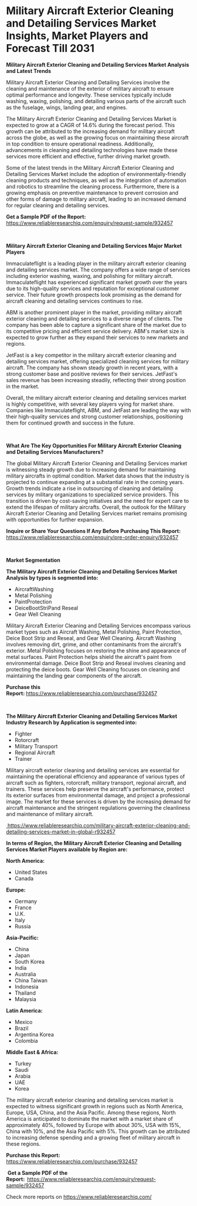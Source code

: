 <p><h1>Military Aircraft Exterior Cleaning and Detailing Services Market Insights, Market Players and Forecast Till 2031</h1></p><p><strong>Military Aircraft Exterior Cleaning and Detailing Services Market Analysis and Latest Trends</strong></p>
<p><p>Military Aircraft Exterior Cleaning and Detailing Services involve the cleaning and maintenance of the exterior of military aircraft to ensure optimal performance and longevity. These services typically include washing, waxing, polishing, and detailing various parts of the aircraft such as the fuselage, wings, landing gear, and engines.</p><p>The Military Aircraft Exterior Cleaning and Detailing Services Market is expected to grow at a CAGR of 14.6% during the forecast period. This growth can be attributed to the increasing demand for military aircraft across the globe, as well as the growing focus on maintaining these aircraft in top condition to ensure operational readiness. Additionally, advancements in cleaning and detailing technologies have made these services more efficient and effective, further driving market growth.</p><p>Some of the latest trends in the Military Aircraft Exterior Cleaning and Detailing Services Market include the adoption of environmentally-friendly cleaning products and techniques, as well as the integration of automation and robotics to streamline the cleaning process. Furthermore, there is a growing emphasis on preventive maintenance to prevent corrosion and other forms of damage to military aircraft, leading to an increased demand for regular cleaning and detailing services.</p></p>
<p><strong>Get a Sample PDF of the Report:&nbsp;</strong> <a href="https://www.reliableresearchiq.com/enquiry/request-sample/932457">https://www.reliableresearchiq.com/enquiry/request-sample/932457</a></p>
<p>&nbsp;</p>
<p><strong>Military Aircraft Exterior Cleaning and Detailing Services Major Market Players</strong></p>
<p><p>Immaculateflight is a leading player in the military aircraft exterior cleaning and detailing services market. The company offers a wide range of services including exterior washing, waxing, and polishing for military aircraft. Immaculateflight has experienced significant market growth over the years due to its high-quality services and reputation for exceptional customer service. Their future growth prospects look promising as the demand for aircraft cleaning and detailing services continues to rise.</p><p>ABM is another prominent player in the market, providing military aircraft exterior cleaning and detailing services to a diverse range of clients. The company has been able to capture a significant share of the market due to its competitive pricing and efficient service delivery. ABM's market size is expected to grow further as they expand their services to new markets and regions.</p><p>JetFast is a key competitor in the military aircraft exterior cleaning and detailing services market, offering specialized cleaning services for military aircraft. The company has shown steady growth in recent years, with a strong customer base and positive reviews for their services. JetFast's sales revenue has been increasing steadily, reflecting their strong position in the market.</p><p>Overall, the military aircraft exterior cleaning and detailing services market is highly competitive, with several key players vying for market share. Companies like Immaculateflight, ABM, and JetFast are leading the way with their high-quality services and strong customer relationships, positioning them for continued growth and success in the future.</p></p>
<p>&nbsp;</p>
<p><strong>What Are The Key Opportunities For Military Aircraft Exterior Cleaning and Detailing Services Manufacturers?</strong></p>
<p><p>The global Military Aircraft Exterior Cleaning and Detailing Services market is witnessing steady growth due to increasing demand for maintaining military aircrafts in optimal condition. Market data shows that the industry is projected to continue expanding at a substantial rate in the coming years. Growth trends indicate a rise in outsourcing of cleaning and detailing services by military organizations to specialized service providers. This transition is driven by cost-saving initiatives and the need for expert care to extend the lifespan of military aircrafts. Overall, the outlook for the Military Aircraft Exterior Cleaning and Detailing Services market remains promising with opportunities for further expansion.</p></p>
<p><strong>Inquire or Share Your Questions If Any Before Purchasing This Report:</strong> <a href="https://www.reliableresearchiq.com/enquiry/pre-order-enquiry/932457">https://www.reliableresearchiq.com/enquiry/pre-order-enquiry/932457</a></p>
<p>&nbsp;</p>
<p><strong>Market Segmentation</strong></p>
<p><strong>The Military Aircraft Exterior Cleaning and Detailing Services Market Analysis by types is segmented into:</strong></p>
<p><ul><li>AircraftWashing</li><li>Metal Polishing</li><li>PaintProtection</li><li>DeiceBootStriPand Reseal</li><li>Gear Well Cleaning</li></ul></p>
<p><p>Military Aircraft Exterior Cleaning and Detailing Services encompass various market types such as Aircraft Washing, Metal Polishing, Paint Protection, Deice Boot Strip and Reseal, and Gear Well Cleaning. Aircraft Washing involves removing dirt, grime, and other contaminants from the aircraft's exterior. Metal Polishing focuses on restoring the shine and appearance of metal surfaces. Paint Protection helps shield the aircraft's paint from environmental damage. Deice Boot Strip and Reseal involves cleaning and protecting the deice boots. Gear Well Cleaning focuses on cleaning and maintaining the landing gear components of the aircraft.</p></p>
<p><strong>Purchase this Report:&nbsp;</strong><a href="https://www.reliableresearchiq.com/purchase/932457">https://www.reliableresearchiq.com/purchase/932457</a></p>
<p>&nbsp;</p>
<p><strong>The Military Aircraft Exterior Cleaning and Detailing Services Market Industry Research by Application is segmented into:</strong></p>
<p><ul><li>Fighter</li><li>Rotorcraft</li><li>Military Transport</li><li>Regional Aircraft</li><li>Trainer</li></ul></p>
<p><p>Military aircraft exterior cleaning and detailing services are essential for maintaining the operational efficiency and appearance of various types of aircraft such as fighters, rotorcraft, military transport, regional aircraft, and trainers. These services help preserve the aircraft's performance, protect its exterior surfaces from environmental damage, and project a professional image. The market for these services is driven by the increasing demand for aircraft maintenance and the stringent regulations governing the cleanliness and maintenance of military aircraft.</p></p>
<p><a href="https://www.reliableresearchiq.com/military-aircraft-exterior-cleaning-and-detailing-services-market-in-global-r932457">&nbsp;https://www.reliableresearchiq.com/military-aircraft-exterior-cleaning-and-detailing-services-market-in-global-r932457</a></p>
<p><strong>In terms of Region, the Military Aircraft Exterior Cleaning and Detailing Services Market Players available by Region are:</strong></p>
<p>
    <p> <strong> North America: </strong>
        <ul>
            <li>United States</li>
            <li>Canada</li>
        </ul>
        </p> 
    <p> <strong> Europe: </strong>
        <ul>
            <li>Germany</li>
            <li>France</li>
            <li>U.K.</li>
            <li>Italy</li>
            <li>Russia</li>
        </ul>
        </p> 
    <p> <strong> Asia-Pacific: </strong>
        <ul>
            <li>China</li>
            <li>Japan</li>
            <li>South Korea</li>
            <li>India</li>
            <li>Australia</li>
            <li>China Taiwan</li>
            <li>Indonesia</li>
            <li>Thailand</li>
            <li>Malaysia</li>
        </ul>
        </p> 
    <p> <strong> Latin America: </strong>
        <ul>
            <li>Mexico</li>
            <li>Brazil</li>
            <li>Argentina Korea</li>
            <li>Colombia</li>
        </ul>
        </p> 
    <p> <strong> Middle East & Africa: </strong>
        <ul>
            <li>Turkey</li>
            <li>Saudi</li>
            <li>Arabia</li>
            <li>UAE</li>
            <li>Korea</li>
        </ul>
    </p>
    </p>
<p><p>The military aircraft exterior cleaning and detailing services market is expected to witness significant growth in regions such as North America, Europe, USA, China, and the Asia Pacific. Among these regions, North America is anticipated to dominate the market with a market share of approximately 40%, followed by Europe with about 30%, USA with 15%, China with 10%, and the Asia Pacific with 5%. This growth can be attributed to increasing defense spending and a growing fleet of military aircraft in these regions.</p></p>
<p><strong>Purchase this Report: </strong><a href="https://www.reliableresearchiq.com/purchase/932457">https://www.reliableresearchiq.com/purchase/932457</a></p>
<p>&nbsp;<strong>Get a Sample PDF of the Report:&nbsp;&nbsp;</strong><a href="https://www.reliableresearchiq.com/enquiry/request-sample/932457">https://www.reliableresearchiq.com/enquiry/request-sample/932457</a></p>
<p><strong></strong></p>
<p>Check more reports on <a href="https://www.reliableresearchiq.com/">https://www.reliableresearchiq.com/</a></p>